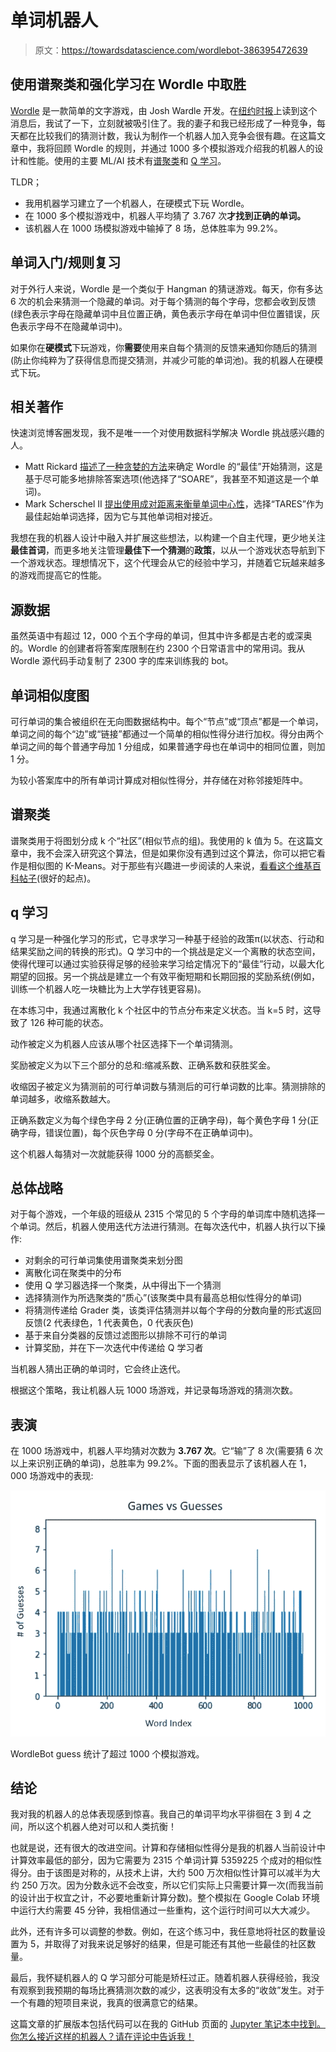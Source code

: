# 单词机器人

> 原文：<https://towardsdatascience.com/wordlebot-386395472639>

## 使用谱聚类和强化学习在 Wordle 中取胜

[Wordle](https://www.powerlanguage.co.uk/wordle/) 是一款简单的文字游戏，由 Josh Wardle 开发。在[纽约时报](https://www.powerlanguage.co.uk/wordle/)上读到这个消息后，我试了一下，立刻就被吸引住了。我的妻子和我已经形成了一种竞争，每天都在比较我们的猜测计数，我认为制作一个机器人加入竞争会很有趣。在这篇文章中，我将回顾 Wordle 的规则，并通过 1000 多个模拟游戏介绍我的机器人的设计和性能。使用的主要 ML/AI 技术有[谱聚类](https://en.wikipedia.org/wiki/Spectral_clustering)和 [Q 学习](https://en.wikipedia.org/wiki/Q-learning)。

TLDR；

*   我用机器学习建立了一个机器人，在硬模式下玩 Wordle。
*   在 1000 多个模拟游戏中，机器人平均猜了 3.767 次**才找到正确的单词。**
*   该机器人在 1000 场模拟游戏中输掉了 8 场，总体胜率为 99.2%。

## 单词入门/规则复习

对于外行人来说，Wordle 是一个类似于 Hangman 的猜谜游戏。每天，你有多达 6 次的机会来猜测一个隐藏的单词。对于每个猜测的每个字母，您都会收到反馈(绿色表示字母在隐藏单词中且位置正确，黄色表示字母在单词中但位置错误，灰色表示字母不在隐藏单词中)。

如果你在**硬模式**下玩游戏，你**需要**使用来自每个猜测的反馈来通知你随后的猜测(防止你纯粹为了获得信息而提交猜测，并减少可能的单词池)。我的机器人在硬模式下玩。

## 相关著作

快速浏览博客圈发现，我不是唯一一个对使用数据科学解决 Wordle 挑战感兴趣的人。

*   Matt Rickard [描述了一种贪婪的方法](https://matt-rickard.com/wordle-whats-the-best-starting-word/)来确定 Wordle 的“最佳”开始猜测，这是基于尽可能多地排除答案选项(他选择了“SOARE”，我甚至不知道这是一个单词)。
*   Mark Scherschel II [提出使用成对距离来衡量单词中心性](https://medium.com/@schersch/an-informed-first-wordle-d2b3f001cd1a)，选择“TARES”作为最佳起始单词选择，因为它与其他单词相对接近。

我想在我的机器人设计中融入并扩展这些想法，以构建一个自主代理，更少地关注**最佳首词**，而更多地关注管理**最佳下一个猜测**的**政策**，以从一个游戏状态导航到下一个游戏状态。理想情况下，这个代理会从它的经验中学习，并随着它玩越来越多的游戏而提高它的性能。

## 源数据

虽然英语中有超过 12，000 个五个字母的单词，但其中许多都是古老的或深奥的。Wordle 的创建者将答案库限制在约 2300 个日常语言中的常用词。我从 Wordle 源代码手动复制了 2300 字的库来训练我的 bot。

## 单词相似度图

可行单词的集合被组织在无向图数据结构中。每个“节点”或“顶点”都是一个单词，单词之间的每个“边”或“链接”都通过一个简单的相似性得分进行加权。得分由两个单词之间的每个普通字母加 1 分组成，如果普通字母也在单词中的相同位置，则加 1 分。

为较小答案库中的所有单词计算成对相似性得分，并存储在对称邻接矩阵中。

## 谱聚类

谱聚类用于将图划分成 k 个“社区”(相似节点的组)。我使用的 k 值为 5。在这篇文章中，我不会深入研究这个算法，但是如果你没有遇到过这个算法，你可以把它看作是相似图的 K-Means。对于那些有兴趣进一步阅读的人来说，[看看这个维基百科帖子](https://en.wikipedia.org/wiki/Spectral_clustering)(很好的起点)。

## q 学习

q 学习是一种强化学习的形式，它寻求学习一种基于经验的政策π(以状态、行动和结果奖励之间的转换的形式)。Q 学习中的一个挑战是定义一个离散的状态空间，使得代理可以通过实验获得足够的经验来学习给定情况下的“最佳”行动，以最大化期望的回报。另一个挑战是建立一个有效平衡短期和长期回报的奖励系统(例如，训练一个机器人吃一块糖比为上大学存钱更容易)。

在本练习中，我通过离散化 k 个社区中的节点分布来定义状态。当 k=5 时，这导致了 126 种可能的状态。

动作被定义为机器人应该从哪个社区选择下一个单词猜测。

奖励被定义为以下三个部分的总和:缩减系数、正确系数和获胜奖金。

收缩因子被定义为猜测前的可行单词数与猜测后的可行单词数的比率。猜测排除的单词越多，收缩系数越大。

正确系数定义为每个绿色字母 2 分(正确位置的正确字母)，每个黄色字母 1 分(正确字母，错误位置)，每个灰色字母 0 分(字母不在正确单词中)。

这个机器人每猜对一次就能获得 1000 分的高额奖金。

## 总体战略

对于每个游戏，一个年级的班级从 2315 个常见的 5 个字母的单词库中随机选择一个单词。然后，机器人使用迭代方法进行猜测。在每次迭代中，机器人执行以下操作:

*   对剩余的可行单词集使用谱聚类来划分图
*   离散化词在聚类中的分布
*   使用 Q 学习器选择一个聚类，从中得出下一个猜测
*   选择猜测作为所选聚类的“质心”(该聚类中具有最高总相似性得分的单词)
*   将猜测传递给 Grader 类，该类评估猜测并以每个字母的分数向量的形式返回反馈(2 代表绿色，1 代表黄色，0 代表灰色)
*   基于来自分类器的反馈过滤图形以排除不可行的单词
*   计算奖励，并在下一次迭代中传递给 Q 学习者

当机器人猜出正确的单词时，它会终止迭代。

根据这个策略，我让机器人玩 1000 场游戏，并记录每场游戏的猜测次数。

## 表演

在 1000 场游戏中，机器人平均猜对次数为 **3.767 次**。它“输”了 8 次(需要猜 6 次以上来识别正确的单词)，总胜率为 99.2%。下面的图表显示了该机器人在 1，000 场游戏中的表现:

![](img/98d3d932197a05eba59babcd6399d416.png)

WordleBot guess 统计了超过 1000 个模拟游戏。

## 结论

我对我的机器人的总体表现感到惊喜。我自己的单词平均水平徘徊在 3 到 4 之间，所以这个机器人绝对可以和人类抗衡！

也就是说，还有很大的改进空间。计算和存储相似性得分是我的机器人当前设计中计算效率最低的部分，因为它需要为 2315 个单词计算 5359225 个成对的相似性得分。由于该图是对称的，从技术上讲，大约 500 万次相似性计算可以减半为大约 250 万次。因为分数永远不会改变，所以它们实际上只需要计算一次(而我当前的设计出于权宜之计，不必要地重新计算分数)。整个模拟在 Google Colab 环境中运行大约需要 45 分钟，我相信通过一些重构，这个运行时间可以大大减少。

此外，还有许多可以调整的参数。例如，在这个练习中，我任意地将社区的数量设置为 5，并取得了对我来说足够好的结果，但是可能还有其他一些最佳的社区数量。

最后，我怀疑机器人的 Q 学习部分可能是矫枉过正。随着机器人获得经验，我没有观察到我预期的每场比赛猜测次数的减少，这表明没有太多的“收敛”发生。对于一个有趣的短项目来说，我真的很满意它的结果。

这篇文章的扩展版本包括代码可以在我的 GitHub 页面的 [Jupyter 笔记本中找到。你怎么接近这样的机器人？请在评论中告诉我！](https://github.com/danschauder/wordlebot/blob/main/Wordle_Bot.ipynb)
